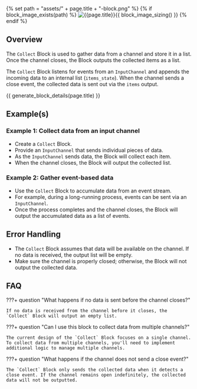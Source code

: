 {% set path = "assets/" + page.title + "-block.png" %}
{% if block_image_exists(path) %}
![{{page.title}}]({{path}}){{ block_image_sizing() }}
{% endif %}

## Overview
The `Collect` Block is used to gather data from a channel and store it in a list. Once the channel closes, the Block outputs the collected items as a list.

The `Collect` Block listens for events from an `InputChannel` and appends the incoming data to an internal list (`items_state`). When the channel sends a close event, the collected data is sent out via the `items` output.

{{ generate_block_details(page.title) }}

## Example(s)

### Example 1: Collect data from an input channel
- Create a `Collect` Block.
- Provide an `InputChannel` that sends individual pieces of data.
- As the `InputChannel` sends data, the Block will collect each item.
- When the channel closes, the Block will output the collected list.

### Example 2: Gather event-based data
- Use the `Collect` Block to accumulate data from an event stream.
- For example, during a long-running process, events can be sent via an `InputChannel`.
- Once the process completes and the channel closes, the Block will output the accumulated data as a list of events.

## Error Handling
- The `Collect` Block assumes that data will be available on the channel. If no data is received, the output list will be empty.
- Make sure the channel is properly closed; otherwise, the Block will not output the collected data.

## FAQ

???+ question "What happens if no data is sent before the channel closes?"
    
    If no data is received from the channel before it closes, the `Collect` Block will output an empty list.

???+ question "Can I use this block to collect data from multiple channels?"
    
    The current design of the `Collect` Block focuses on a single channel. To collect data from multiple channels, you'll need to implement additional logic to manage multiple channels.

???+ question "What happens if the channel does not send a close event?"
    
    The `Collect` Block only sends the collected data when it detects a close event. If the channel remains open indefinitely, the collected data will not be outputted.